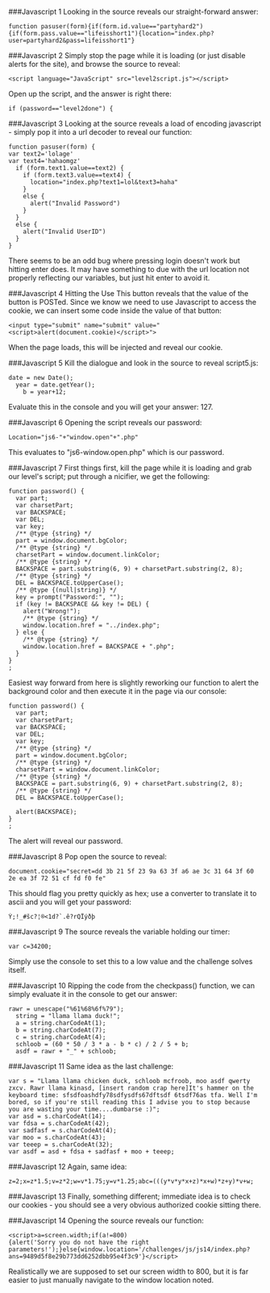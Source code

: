 ###Javascript 1
Looking in the source reveals our straight-forward answer:
```
function pasuser(form){if(form.id.value=="partyhard2"){if(form.pass.value=="lifeisshort1"){location="index.php?user=partyhard2&pass=lifeisshort1"}
```

###Javascript 2
Simply stop the page while it is loading (or just disable alerts for the site), and browse the source to reveal:
```
<script language="JavaScript" src="level2script.js"></script>
```

Open up the script, and the answer is right there:
```
if (password=="level2done") {
```

###Javascript 3
Looking at the source reveals a load of encoding javascript - simply pop it into a url decoder to reveal our function:
```
function pasuser(form) {
var text2='lolage'
var text4='hahaomgz'
  if (form.text1.value==text2) { 
    if (form.text3.value==text4) {              
      location="index.php?text1=lol&text3=haha" 
    }
    else {
      alert("Invalid Password")
    }
  }
  else {
    alert("Invalid UserID")
  }
}
```

There seems to be an odd bug where pressing login doesn't work but hitting enter does. It may have something to due with the url location not properly reflecting our variables, but just hit enter to avoid it.

###Javascript 4
Hitting the Use This button reveals that the value of the button is POSTed. Since we know we need to use Javascript to access the cookie, we can insert some code inside the value of that button:
```
<input type="submit" name="submit" value="<script>alert(document.cookie)</script>">
```

When the page loads, this will be injected and reveal our cookie.

###Javascript 5
Kill the dialogue and look in the source to reveal script5.js:
```
date = new Date();
  year = date.getYear();
    b = year+12;
```

Evaluate this in the console and you will get your answer: 127.

###Javascript 6
Opening the script reveals our password:
```
Location="js6-"+"window.open"+".php"
```

This evaluates to "js6-window.open.php" which is our password.

###Javascript 7
First things first, kill the page while it is loading and grab our level's script; put through a nicifier, we get the following:
```
function password() {
  var part;
  var charsetPart;
  var BACKSPACE;
  var DEL;
  var key;
  /** @type {string} */
  part = window.document.bgColor;
  /** @type {string} */
  charsetPart = window.document.linkColor;
  /** @type {string} */
  BACKSPACE = part.substring(6, 9) + charsetPart.substring(2, 8);
  /** @type {string} */
  DEL = BACKSPACE.toUpperCase();
  /** @type {(null|string)} */
  key = prompt("Password:", "");
  if (key != BACKSPACE && key != DEL) {
    alert("Wrong!");
    /** @type {string} */
    window.location.href = "../index.php";
  } else {
    /** @type {string} */
    window.location.href = BACKSPACE + ".php";
  }
}
;
```

Easiest way forward from here is slightly reworking our function to alert the background color and then execute it in the page via our console:
```
function password() {
  var part;
  var charsetPart;
  var BACKSPACE;
  var DEL;
  var key;
  /** @type {string} */
  part = window.document.bgColor;
  /** @type {string} */
  charsetPart = window.document.linkColor;
  /** @type {string} */
  BACKSPACE = part.substring(6, 9) + charsetPart.substring(2, 8);
  /** @type {string} */
  DEL = BACKSPACE.toUpperCase();
  
  alert(BACKSPACE);
}
;
```

The alert will reveal our password.

###Javascript 8
Pop open the source to reveal:
```
document.cookie="secret=dd 3b 21 5f 23 9a 63 3f a6 ae 3c 31 64 3f 60 2e ea 3f 72 51 cf fd f0 fe"
```

This should flag you pretty quickly as hex; use a converter to translate it to ascii and you will get your password:
```
Ý;!_#šc?¦®<1d?`.ê?rQÏýðþ
```

###Javascript 9
The source reveals the variable holding our timer:
```
var c=34200;
```

Simply use the console to set this to a low value and the challenge solves itself.

###Javascript 10
Ripping the code from the checkpass() function, we can simply evaluate it in the console to get our answer:
```
rawr = unescape("%61%68%6f%79");
  string = "llama llama duck!";
  a = string.charCodeAt(1);
  b = string.charCodeAt(7);
  c = string.charCodeAt(4);
  schloob = (60 * 50 / 3 * a - b * c) / 2 / 5 + b;
  asdf = rawr + "_" + schloob;
```

###Javascript 11
Same idea as the last challenge:
```
var s = "Llama llama chicken duck, schloob mcfroob, moo asdf qwerty zxcv. Rawr llama kinasd, [insert random crap here]It's hammer on the keyboard time: sfsdfoashdfy78sdfysdfs67dftsdf 6tsdf76as tfa. Well I'm bored, so if you're still reading this I advise you to stop because you are wasting your time....dumbarse :)";
var asd = s.charCodeAt(14);
var fdsa = s.charCodeAt(42);
var sadfasf = s.charCodeAt(4);
var moo = s.charCodeAt(43);
var teeep = s.charCodeAt(32);
var asdf = asd + fdsa + sadfasf + moo + teeep;
```

###Javascript 12
Again, same idea:
```
z=2;x=z*1.5;v=z*2;w=v*1.75;y=v*1.25;abc=(((y*v*y*x+z)*x+w)*z+y)*v+w;
```

###Javascript 13
Finally, something different; immediate idea is to check our cookies - you should see a very obvious authorized cookie sitting there.

###Javascript 14
Opening the source reveals our function:
```
<script>a=screen.width;if(a!=800)
{alert('Sorry you do not have the right parameters!');}else{window.location='/challenges/js/js14/index.php?ans=9489d5f8e29b773dd6252dbb95e4f3c9'}</script>
```

Realistically we are supposed to set our screen width to 800, but it is far easier to just manually navigate to the window location noted.